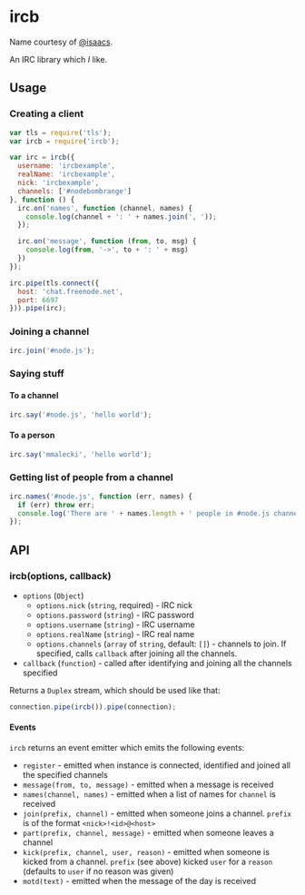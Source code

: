 # ircb
Name courtesy of [@isaacs](https://github.com/isaacs).

An IRC library which *I* like.

## Usage

### Creating a client
```js
var tls = require('tls');
var ircb = require('ircb');

var irc = ircb({
  username: 'ircbexample',
  realName: 'ircbexample',
  nick: 'ircbexample',
  channels: ['#nodebombrange']
}, function () {
  irc.on('names', function (channel, names) {
    console.log(channel + ': ' + names.join(', '));
  });

  irc.on('message', function (from, to, msg) {
    console.log(from, '->', to + ': ' + msg)
  })
});

irc.pipe(tls.connect({
  host: 'chat.freenode.net',
  port: 6697
})).pipe(irc);
```

### Joining a channel
```js
irc.join('#node.js');
```

### Saying stuff

#### To a channel
```js
irc.say('#node.js', 'hello world');
```

#### To a person
```js
irc.say('mmalecki', 'hello world');
```

### Getting list of people from a channel
```js
irc.names('#node.js', function (err, names) {
  if (err) throw err;
  console.log('There are ' + names.length + ' people in #node.js channel');
});
```

## API

### ircb(options, callback)

* `options` (`Object`)
  * `options.nick` (`string`, required) - IRC nick
  * `options.password` (`string`) - IRC password
  * `options.username` (`string`) - IRC username
  * `options.realName` (`string`) - IRC real name
  * `options.channels` (`array` of `string`, default: `[]`) - channels to join.
     If specified, calls `callback` after joining all the channels.
* `callback` (`function`) - called after identifying and joining all the
  channels specified

Returns a `Duplex` stream, which should be used like that:

```js
connection.pipe(ircb()).pipe(connection);
```

#### Events

`ircb` returns an event emitter which emits the following events:

* `register` - emitted when instance is connected, identified and joined all the
  specified channels
* `message(from, to, message)` - emitted when a message is received
* `names(channel, names)` - emitted when a list of names for `channel` is received
* `join(prefix, channel)` - emitted when someone joins a channel. `prefix` is of the format `<nick>!<id>@<host>`
* `part(prefix, channel, message)` - emitted when someone leaves a channel
* `kick(prefix, channel, user, reason)` - emitted when someone is kicked from a channel. `prefix` (see above) kicked `user` for a `reason` (defaults to `user` if no reason was given)
* `motd(text)` - emitted when the message of the day is received
